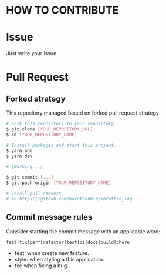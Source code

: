 # HOW TO CONTRIBUTE

# Issue

<!-- follow `ISSUE_TEMPLATE`. -->

Just write your issue.

# Pull Request

## Forked strategy

This repository managed based on forked pull request strategy

```sh
# Fork this repository to your repository.
$ git clone [YOUR_REPOSITORY_URL]
$ cd [YOUR_REPOSITORY_NAME]

# Install packages and start this project.
$ yarn add
$ yarn dev

# (Working...)

$ git commit [...]
$ git push origin [YOUR_REPOSITORY_NAME]

# Enroll pull request.
# in https://github.com/morethanmin/morethan_log
```

## Commit message rules

Consider starting the commit message with an applicable word:

`feat|fix|perf|refactor|test|ci|docs|build|chore`

- feat: when create new feature.
- style: when styling a this application.
- fix: when fixing a bug.
